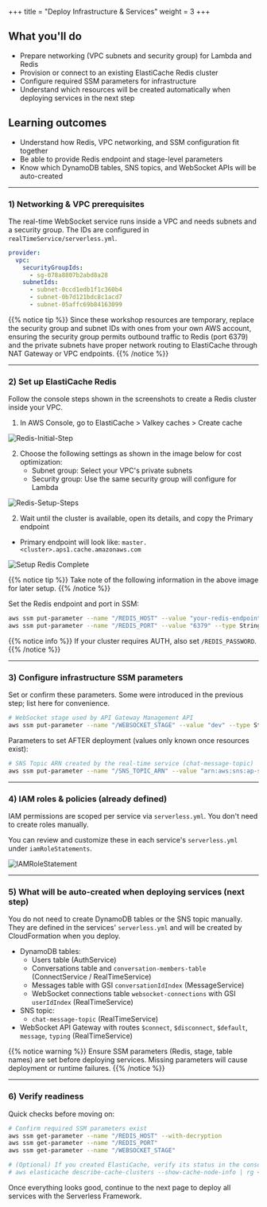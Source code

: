 +++
title = "Deploy Infrastructure & Services"
weight = 3
+++

## What you'll do
- Prepare networking (VPC subnets and security group) for Lambda and Redis
- Provision or connect to an existing ElastiCache Redis cluster
- Configure required SSM parameters for infrastructure
- Understand which resources will be created automatically when deploying services in the next step

## Learning outcomes
- Understand how Redis, VPC networking, and SSM configuration fit together
- Be able to provide Redis endpoint and stage-level parameters
- Know which DynamoDB tables, SNS topics, and WebSocket APIs will be auto-created

---

### 1) Networking & VPC prerequisites

The real-time WebSocket service runs inside a VPC and needs subnets and a security group. The IDs are configured in `realTimeService/serverless.yml`.

```yaml
provider:
  vpc:
    securityGroupIds:
      - sg-078a8807b2abd8a28
    subnetIds:
      - subnet-0ccd1edb1f1c360b4
      - subnet-0b7d121bdc8c1acd7
      - subnet-05affc69b84163099
```

{{% notice tip %}}
Since these workshop resources are temporary, replace the security group and subnet IDs with ones from your own AWS account, ensuring the security group permits outbound traffic to Redis (port 6379) and the private subnets have proper network routing to ElastiCache through NAT Gateway or VPC endpoints.
{{% /notice %}}

---

### 2) Set up ElastiCache Redis

Follow the console steps shown in the screenshots to create a Redis cluster inside your VPC.

1) In AWS Console, go to ElastiCache > Valkey caches > Create cache

![Redis-Initial-Step](/images/elasti-cache-initial.png)


2) Choose the following settings as shown in the image below for cost optimization:
   - Subnet group: Select your VPC's private subnets
   - Security group: Use the same security group will configure for Lambda

![Redis-Setup-Steps](/images/redis_creation.jpeg)

2) Wait until the cluster is available, open its details, and copy the Primary endpoint

- Primary endpoint will look like: `master.<cluster>.aps1.cache.amazonaws.com`

![Setup Redis Complete](/images/my-redis_setup_complete.png)

{{% notice tip %}}
Take note of the following information in the above image for later setup.
{{% /notice %}}

Set the Redis endpoint and port in SSM:

```bash
aws ssm put-parameter --name "/REDIS_HOST" --value "your-redis-endpoint" --type String --overwrite
aws ssm put-parameter --name "/REDIS_PORT" --value "6379" --type String --overwrite
```

{{% notice info %}}
If your cluster requires AUTH, also set `/REDIS_PASSWORD`.
{{% /notice %}}

---

### 3) Configure infrastructure SSM parameters

Set or confirm these parameters. Some were introduced in the previous step; list here for convenience.

```bash
# WebSocket stage used by API Gateway Management API
aws ssm put-parameter --name "/WEBSOCKET_STAGE" --value "dev" --type String --overwrite

```

Parameters to set AFTER deployment (values only known once resources exist):

```bash
# SNS Topic ARN created by the real-time service (chat-message-topic)
aws ssm put-parameter --name "/SNS_TOPIC_ARN" --value "arn:aws:sns:ap-south-1:<account-id>:chat-message-topic" --type String --overwrite
```

---

### 4) IAM roles & policies (already defined)

IAM permissions are scoped per service via `serverless.yml`. You don't need to create roles manually.

You can review and customize these in each service's `serverless.yml` under `iamRoleStatements`.

![IAMRoleStatement](/images/iamrolestatement_example.png)

---

### 5) What will be auto-created when deploying services (next step)

You do not need to create DynamoDB tables or the SNS topic manually. They are defined in the services' `serverless.yml` and will be created by CloudFormation when you deploy.

- DynamoDB tables:
  - Users table (AuthService)
  - Conversations table and `conversation-members-table` (ConnectService / RealTimeService)
  - Messages table with GSI `conversationIdIndex` (MessageService)
  - WebSocket connections table `websocket-connections` with GSI `userIdIndex` (RealTimeService)
- SNS topic:
  - `chat-message-topic` (RealTimeService)
- WebSocket API Gateway with routes `$connect`, `$disconnect`, `$default`, `message`, `typing` (RealTimeService)

{{% notice warning %}}
Ensure SSM parameters (Redis, stage, table names) are set before deploying services. Missing parameters will cause deployment or runtime failures.
{{% /notice %}}

---

### 6) Verify readiness

Quick checks before moving on:

```bash
# Confirm required SSM parameters exist
aws ssm get-parameter --name "/REDIS_HOST" --with-decryption
aws ssm get-parameter --name "/REDIS_PORT"
aws ssm get-parameter --name "/WEBSOCKET_STAGE"

# (Optional) If you created ElastiCache, verify its status in the console or via CLI
# aws elasticache describe-cache-clusters --show-cache-node-info | rg <your-cluster-id>
```

Once everything looks good, continue to the next page to deploy all services with the Serverless Framework.
